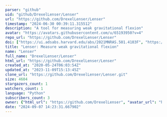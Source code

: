 ```yaml
---
parser: "github"
uid: "github/DrexelLenser/Lenser"
url: "https://github.com/DrexelLenser/Lenser"
timestamp: "2024-06-30 00:39:11.315512"
description: "A tool for measuring weak gravitational flexion"
avatar: "https://avatars.githubusercontent.com/u/65193950?v=4"
repo_url: "https://github.com/DrexelLenser/Lenser"
doi: ["https://ui.adsabs.harvard.edu/abs/2021MNRAS.501.4103F", "https://ui.adsabs.harvard.edu/abs/2024ascl.soft06005A/abstract"]
title: "Lenser: Measure weak gravitational flexion"
name: "Lenser"
full_name: "DrexelLenser/Lenser"
html_url: "https://github.com/DrexelLenser/Lenser"
created_at: "2020-05-24T06:03:54Z"
updated_at: "2023-11-09T15:13:45Z"
clone_url: "https://github.com/DrexelLenser/Lenser.git"
size: 4604
stargazers_count: 1
watchers_count: 1
language: "Python"
subscribers_count: 3
owner: {"html_url": "https://github.com/DrexelLenser", "avatar_url": "https://avatars.githubusercontent.com/u/65193950?v=4", "login": "DrexelLenser", "type": "Organization"}
date: "2024-09-07 14:23:31.667902"
---
```

